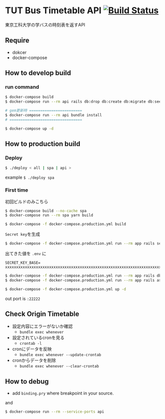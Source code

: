 # TUT Bus Timetable API [![Build Status](https://travis-ci.org/sskmy1024y/TUTBusTimetableAPI.svg?branch=develop)](https://travis-ci.org/sskmy1024y/TUTBusTimetableAPI)

東京工科大学の学バスの時刻表を返すAPI

## Require

* dokcer
* docker-compose

## How to develop build

### run command

```bash
$ docker-compose build
$ docker-compose run --rm api rails db:drop db:create db:migrate db:seed

# gem更新時 ========================
$ docker-compose run --rm api bundle install
# =================================

$ docker-compose up -d
```

## How to production build

### Deploy

```bash
$ ./deploy < all | spa | api >
```

example `$ ./deploy spa`

### First time

初回ビルドのみこちら

```bash
$ docker-compose build --no-cache spa
$ docker-compose run --rm spa yarn build

$ docker-compose -f docker-compose.production.yml build
```

`Secret key`を生成

```bash
$ docker-compose -f docker-compose.production.yml run --rm app rails secret
```

出てきた値を `.env` に

```enviroment
SECRET_KEY_BASE= xxxxxxxxxxxxxxxxxxxxxxxxxxxxxxxxxxxxxxxxxxxxxxxxxxxxxxxxxxxxxxxxxxxxxxxxxxxxxxxxxxxxxxxxxxxxxxxxxxxxxxxxxxxxxxxxxxxxxxxxxxxxxxxx
```

```bash
$ docker-compose -f docker-compose.production.yml run --rm app rails db:drop db:create db:seed db:migrate RAILS_ENV=production
$ docker-compose -f docker-compose.production.yml run --rm app rails assets:precompile RAILS_ENV=production

$ docker-compose -f docker-compose.production.yml up -d
```

out port is `:22222`

## Check Origin Timetable

* 設定内容にエラーがないか確認
  * `bundle exec whenever`
* 設定されているcronを見る
  * `crontab -l`
* cronにデータを反映
  * `bundle exec whenever --update-crontab`
* cronからデータを削除
  * `bundle exec whenever --clear-crontab`

## How to debug

* add `binding.pry` where breakpoint in your source.

and 

```bash
$ docker-compose run --rm --service-ports api
```
